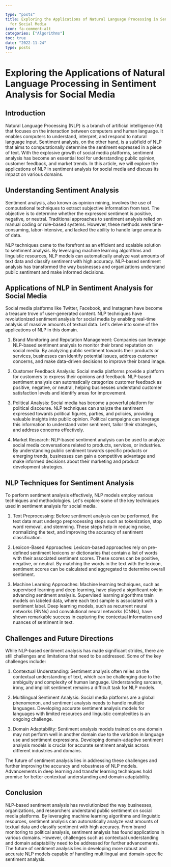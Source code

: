 ```yaml
---

type: "posts"
title: Exploring the Applications of Natural Language Processing in Sentiment Analysis
  for Social Media
icon: fa-comment-alt
categories: ["Algorithms"]
toc: true
date: "2022-11-24"
type: posts
---
```





# Exploring the Applications of Natural Language Processing in Sentiment Analysis for Social Media

## Introduction

Natural Language Processing (NLP) is a branch of artificial intelligence (AI) that focuses on the interaction between computers and human language. It enables computers to understand, interpret, and respond to natural language input. Sentiment analysis, on the other hand, is a subfield of NLP that aims to computationally determine the sentiment expressed in a piece of text. With the explosive growth of social media platforms, sentiment analysis has become an essential tool for understanding public opinion, customer feedback, and market trends. In this article, we will explore the applications of NLP in sentiment analysis for social media and discuss its impact on various domains.

## Understanding Sentiment Analysis

Sentiment analysis, also known as opinion mining, involves the use of computational techniques to extract subjective information from text. The objective is to determine whether the expressed sentiment is positive, negative, or neutral. Traditional approaches to sentiment analysis relied on manual coding or rule-based systems. However, these methods were time-consuming, labor-intensive, and lacked the ability to handle large amounts of data.

NLP techniques came to the forefront as an efficient and scalable solution to sentiment analysis. By leveraging machine learning algorithms and linguistic resources, NLP models can automatically analyze vast amounts of text data and classify sentiment with high accuracy. NLP-based sentiment analysis has transformed the way businesses and organizations understand public sentiment and make informed decisions.

## Applications of NLP in Sentiment Analysis for Social Media

Social media platforms like Twitter, Facebook, and Instagram have become a treasure trove of user-generated content. NLP techniques have revolutionized sentiment analysis for social media by enabling real-time analysis of massive amounts of textual data. Let's delve into some of the applications of NLP in this domain.

1. Brand Monitoring and Reputation Management: Companies can leverage NLP-based sentiment analysis to monitor their brand reputation on social media. By analyzing public sentiment towards their products or services, businesses can identify potential issues, address customer concerns, and make data-driven decisions to improve their brand image.

2. Customer Feedback Analysis: Social media platforms provide a platform for customers to express their opinions and feedback. NLP-based sentiment analysis can automatically categorize customer feedback as positive, negative, or neutral, helping businesses understand customer satisfaction levels and identify areas for improvement.

3. Political Analysis: Social media has become a powerful platform for political discourse. NLP techniques can analyze the sentiment expressed towards political figures, parties, and policies, providing valuable insights into public opinion. Political campaigns can leverage this information to understand voter sentiment, tailor their strategies, and address concerns effectively.

4. Market Research: NLP-based sentiment analysis can be used to analyze social media conversations related to products, services, or industries. By understanding public sentiment towards specific products or emerging trends, businesses can gain a competitive advantage and make informed decisions about their marketing and product development strategies.

## NLP Techniques for Sentiment Analysis

To perform sentiment analysis effectively, NLP models employ various techniques and methodologies. Let's explore some of the key techniques used in sentiment analysis for social media.

1. Text Preprocessing: Before sentiment analysis can be performed, the text data must undergo preprocessing steps such as tokenization, stop word removal, and stemming. These steps help in reducing noise, normalizing the text, and improving the accuracy of sentiment classification.

2. Lexicon-Based Approaches: Lexicon-based approaches rely on pre-defined sentiment lexicons or dictionaries that contain a list of words with their associated sentiment scores. These scores can be positive, negative, or neutral. By matching the words in the text with the lexicon, sentiment scores can be calculated and aggregated to determine overall sentiment.

3. Machine Learning Approaches: Machine learning techniques, such as supervised learning and deep learning, have played a significant role in advancing sentiment analysis. Supervised learning algorithms train models on labeled data, where each text sample is associated with a sentiment label. Deep learning models, such as recurrent neural networks (RNNs) and convolutional neural networks (CNNs), have shown remarkable success in capturing the contextual information and nuances of sentiment in text.

## Challenges and Future Directions

While NLP-based sentiment analysis has made significant strides, there are still challenges and limitations that need to be addressed. Some of the key challenges include:

1. Contextual Understanding: Sentiment analysis often relies on the contextual understanding of text, which can be challenging due to the ambiguity and complexity of human language. Understanding sarcasm, irony, and implicit sentiment remains a difficult task for NLP models.

2. Multilingual Sentiment Analysis: Social media platforms are a global phenomenon, and sentiment analysis needs to handle multiple languages. Developing accurate sentiment analysis models for languages with limited resources and linguistic complexities is an ongoing challenge.

3. Domain Adaptability: Sentiment analysis models trained on one domain may not perform well in another domain due to the variation in language use and sentiment expressions. Developing domain-adaptive sentiment analysis models is crucial for accurate sentiment analysis across different industries and domains.

The future of sentiment analysis lies in addressing these challenges and further improving the accuracy and robustness of NLP models. Advancements in deep learning and transfer learning techniques hold promise for better contextual understanding and domain adaptability.

## Conclusion

NLP-based sentiment analysis has revolutionized the way businesses, organizations, and researchers understand public sentiment on social media platforms. By leveraging machine learning algorithms and linguistic resources, sentiment analysis can automatically analyze vast amounts of textual data and classify sentiment with high accuracy. From brand monitoring to political analysis, sentiment analysis has found applications in various domains. However, challenges such as contextual understanding and domain adaptability need to be addressed for further advancements. The future of sentiment analysis lies in developing more robust and accurate NLP models capable of handling multilingual and domain-specific sentiment analysis.